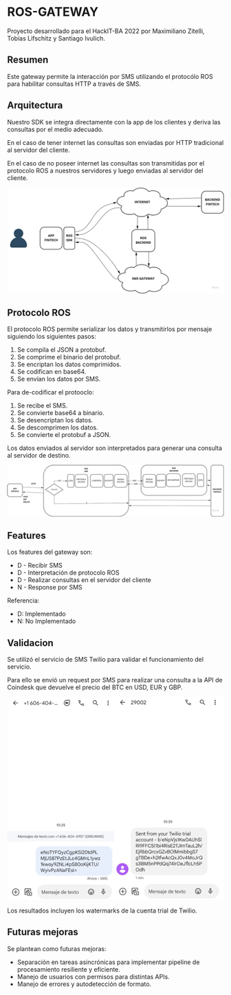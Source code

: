 # ROS-GATEWAY

Proyecto desarrollado para el HackIT-BA 2022 por Maximiliano Zitelli, Tobías Lifschitz y Santiago Ivulich.

## Resumen

Este gateway permite la interacción por SMS utilizando el protocólo ROS para habilitar 
consultas HTTP a través de SMS.


## Arquitectura
Nuestro SDK se integra directamente con la app de los clientes y deriva las
consultas por el medio adecuado. 

En el caso de tener internet las consultas son enviadas por HTTP 
tradicional al servidor del cliente.

En el caso de no poseer internet las consultas son transmitidas por el protocolo
ROS a nuestros servidores y luego enviadas al servidor del cliente.

![image](documentation/Arquitectura.jpg)

## Protocolo ROS
El protocolo ROS permite serializar los datos y transmitirlos por mensaje
siguiendo los siguientes pasos:

 1) Se compila el JSON a protobuf.
 2) Se comprime el binario del protobuf.
 3) Se encriptan los datos comprimidos.
 4) Se codifican en base64.
 5) Se envían los datos por SMS.

Para de-codificar el protooclo:

 1) Se recibe el SMS.
 2) Se convierte base64 a binario.
 3) Se desencriptan los datos.
 4) Se descomprimen los datos.
 5) Se convierte el protobuf a JSON.

Los datos enviados al servidor son interpretados para generar una consulta
al servidor de destino.

![image](documentation/Datos.jpg)

## Features
Los features del gateway son:
 
 - D - Recibir SMS 
 - D - Interpretación de protocolo ROS
 - D - Realizar consultas en el servidor del cliente
 - N - Response por SMS

Referencia:
 - D: Implementado
 - N: No Implementado 

## Validacion

Se utilizó el servicio de SMS Twilio para validar el funcionamiento del servicio.

Para ello se envió un request por SMS para realizar una consulta a la API de 
Coindesk que devuelve el precio del BTC en 
USD, EUR y GBP.


![image](documentation/EntradaSalida.png)

Los resultados incluyen los watermarks de la cuenta trial de Twilio.

## Futuras mejoras

Se plantean como futuras mejoras:
 - Separación en tareas asincrónicas para implementar pipeline de procesamiento resiliente y eficiente.
 - Manejo de usuarios con permisos para distintas APIs.
 - Manejo de errores y autodetección de formato.


